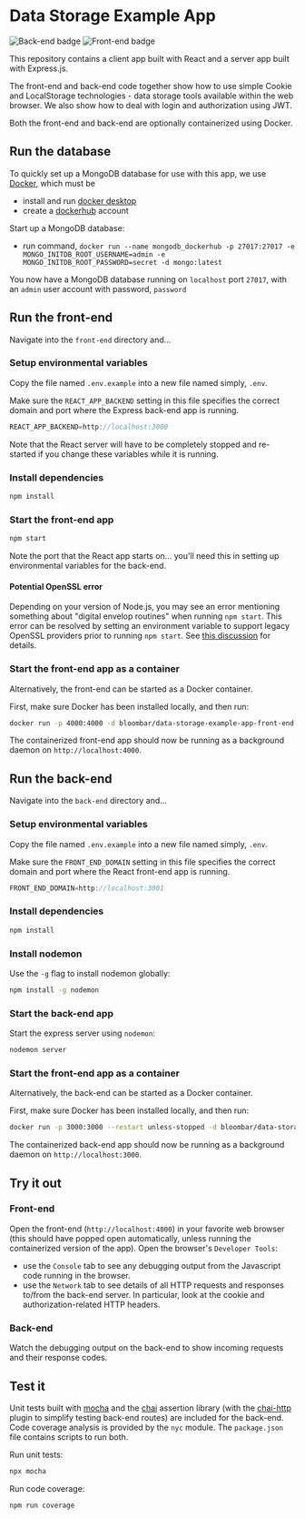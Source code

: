 # Data Storage Example App

<!-- [![CircleCI](https://circleci.com/gh/nyu-software-engineering/data-storage-example-app/tree/master.svg?style=shield)](https://circleci.com/gh/nyu-software-engineering/data-storage-example-app/tree/master) -->

![Back-end badge](https://github.com/nyu-software-engineering/data-storage-example-app/actions/workflows/build-back.yaml/badge.svg)
![Front-end badge](https://github.com/nyu-software-engineering/data-storage-example-app/actions/workflows/build-front.yaml/badge.svg)

This repository contains a client app built with React and a server app built with Express.js.

The front-end and back-end code together show how to use simple Cookie and LocalStorage technologies - data storage tools available within the web browser. We also show how to deal with login and authorization using JWT.

Both the front-end and back-end are optionally containerized using Docker.

## Run the database

To quickly set up a MongoDB database for use with this app, we use [Docker](https://www.docker.com), which must be

- install and run [docker desktop](https://www.docker.com/get-started)
- create a [dockerhub](https://hub.docker.com/signup) account

Start up a MongoDB database:

- run command, `docker run --name mongodb_dockerhub -p 27017:27017 -e MONGO_INITDB_ROOT_USERNAME=admin -e MONGO_INITDB_ROOT_PASSWORD=secret -d mongo:latest`

You now have a MongoDB database running on `localhost` port `27017`, with an `admin` user account with password, `password`

## Run the front-end

Navigate into the `front-end` directory and...

### Setup environmental variables

Copy the file named `.env.example` into a new file named simply, `.env`.

Make sure the `REACT_APP_BACKEND` setting in this file specifies the correct domain and port where the Express back-end app is running.

```js
REACT_APP_BACKEND=http://localhost:3000
```

Note that the React server will have to be completely stopped and re-started if you change these variables while it is running.

### Install dependencies

```bash
npm install
```

### Start the front-end app

```bash
npm start
```

Note the port that the React app starts on... you'll need this in setting up environmental variables for the back-end.

#### Potential OpenSSL error

Depending on your version of Node.js, you may see an error mentioning something about "digital envelop routines" when running `npm start`. This error can be resolved by setting an environment variable to support legacy OpenSSL providers prior to running `npm start`. See [this discussion](https://stackoverflow.com/questions/74726224/opensslerrorstack-error03000086digital-envelope-routinesinitialization-e) for details.

### Start the front-end app as a container

Alternatively, the front-end can be started as a Docker container.

First, make sure Docker has been installed locally, and then run:

```bash
docker run -p 4000:4000 -d bloombar/data-storage-example-app-front-end
```

The containerized front-end app should now be running as a background daemon on `http://localhost:4000`.

## Run the back-end

Navigate into the `back-end` directory and...

### Setup environmental variables

Copy the file named `.env.example` into a new file named simply, `.env`.

Make sure the `FRONT_END_DOMAIN` setting in this file specifies the correct domain and port where the React front-end app is running.

```js
FRONT_END_DOMAIN=http://localhost:3001
```

### Install dependencies

```bash
npm install
```

### Install nodemon

Use the `-g` flag to install nodemon globally:

```bash
npm install -g nodemon
```

### Start the back-end app

Start the express server using `nodemon`:

```bash
nodemon server
```

### Start the front-end app as a container

Alternatively, the back-end can be started as a Docker container.

First, make sure Docker has been installed locally, and then run:

```bash
docker run -p 3000:3000 --restart unless-stopped -d bloombar/data-storage-example-app-back-end
```

The containerized back-end app should now be running as a background daemon on `http://localhost:3000`.

## Try it out

### Front-end

Open the front-end (`http://localhost:4000`) in your favorite web browser (this should have popped open automatically, unless running the containerized version of the app). Open the browser's `Developer Tools`:

- use the `Console` tab to see any debugging output from the Javascript code running in the browser.
- use the `Network` tab to see details of all HTTP requests and responses to/from the back-end server. In particular, look at the cookie and authorization-related HTTP headers.

### Back-end

Watch the debugging output on the back-end to show incoming requests and their response codes.

## Test it

Unit tests built with [mocha](https://mochajs.org/) and the [chai](https://www.chaijs.com/) assertion library (with the [chai-http](https://www.chaijs.com/plugins/chai-http/) plugin to simplify testing back-end routes) are included for the back-end. Code coverage analysis is provided by the `nyc` module. The `package.json` file contains scripts to run both.

Run unit tests:

```bash
npx mocha
```

Run code coverage:

```bash
npm run coverage
```
